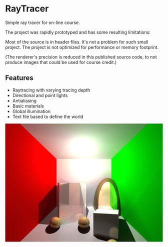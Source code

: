 # RayTracer

Simple ray tracer for on-line course.

The project was rapidly prototyped and has some resulting limitations:

Most of the source is in header files. It's not a problem for such small project.
The project is not optimized for performance or memory footprint.

(The renderer's precision is reduced in this published source code, to not produce images that could be used for course credit.)

## Features

- Raytracing with varying tracing depth
- Directional and point lights
- Antialiasing
- Basic materials
- Global illumination
- Text file based to define the world

![The result picture](RayTracer/scene6-alt.png)
